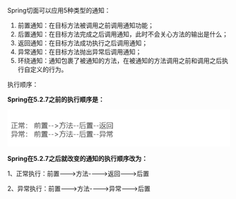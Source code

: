 Spring切面可以应用5种类型的通知：

1. 前置通知：在目标方法被调用之前调用通知功能；
2. 后置通知：在目标方法完成之后调用通知，此时不会关心方法的输出是什么；
3. 返回通知：在目标方法成功执行之后调用通知；
4. 异常通知：在目标方法抛出异常后调用通知；
5. 环绕通知：通知包裹了被通知的方法，在被通知的方法调用之前和调用之后执行自定义的行为。



执行顺序：

**Spring在5.2.7之前的执行顺序是：**

![1693988036899-65592d6e-c91e-413b-bc15-aa2d6b0d6983.png](./assets/1693988036899-65592d6e-c91e-413b-bc15-aa2d6b0d6983.png)

**Spring在5.2.7之后就改变的通知的执行顺序改为：**

1、正常执行：前置--->方法---->返回--->后置

2、异常执行：前置--->方法---->异常--->后置





